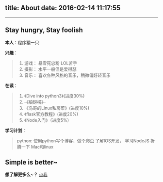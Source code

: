title: About
date: 2016-02-14 11:17:55
---
<style type="text/css">
	strong a {
		color: #747474;
	}
	.player {
		text-align: center;
		margin: .5em auto 0;
		width: 100%;
		max-width: 22em;
	}
	.player br {
		display: none;
	}
	.sign {
		text-align: right;
		font-style: italic;
	}
	#ds-recent-visitors {
		margin: 0;
		padding: 0;
	}
	#ds-recent-visitors div img {
		display: inline-block !important;
		width: 56px !important;
		height: 56px !important;
		border-radius: 50%;
		border: 1px solid #ddd;
		padding: 2px;
	}
	.article-entry img:first-child {
		display: block;
	}
	.article-entry span {
		font-family: Arial;
	}
	#ds-hot-posts {
		display: none;
	}
</style>

---
## Stay hungry, Stay foolish

**本人**：程序猿一只

**兴趣**：

> 1. 游戏： 暴雪死忠粉 LOL苦手
> 2. 摄影： 水平一般但是爱得瑟
> 3. 音乐： 喜欢各种风格的音乐，稍微偏好轻音乐


**在读**：

> 1. 《Dive into python3》(进度30%)
> 2. ~~《琅玡榜》~~
> 3. 《鸟哥的Linux私房菜》(进度10%)
> 4. 《flask官方教程》(进度20%)
> 5. 《Node入门》（进度5%）

**学习计划**：

> python: 使用python写个博客，做个爬虫
> 了解IOS开发，
> 学习NodeJS
> 折腾一下 Mac和linux

## Simple is better~
**想了解更多么~？** [点我](/impress/) 

